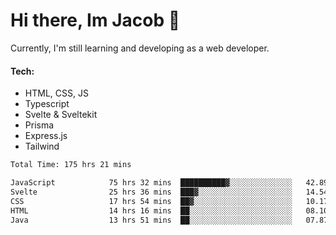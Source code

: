 # Hi there, Im Jacob 👋
Currently, I'm still learning and developing as a web developer.

#### Tech:
- HTML, CSS, JS
- Typescript
- Svelte & Sveltekit
- Prisma
- Express.js
- Tailwind

<!--START_SECTION:waka-->

```txt
Total Time: 175 hrs 21 mins

JavaScript            75 hrs 32 mins  ██████████▓░░░░░░░░░░░░░░   42.89 %
Svelte                25 hrs 36 mins  ███▓░░░░░░░░░░░░░░░░░░░░░   14.54 %
CSS                   17 hrs 54 mins  ██▓░░░░░░░░░░░░░░░░░░░░░░   10.17 %
HTML                  14 hrs 16 mins  ██░░░░░░░░░░░░░░░░░░░░░░░   08.10 %
Java                  13 hrs 51 mins  ██░░░░░░░░░░░░░░░░░░░░░░░   07.87 %
```

<!--END_SECTION:waka-->
